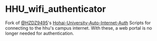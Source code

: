 # HHU_wifi_authenticator
Fork of [@HZDZ9495](https://github.com/HZDZ9495)'s [Hohai-University-Auto-Internet-Auth](https://github.com/HZDZ9495/Hohai-University-Auto-Internet-Auth)
Scripts for connecting to the hhu's campus internet. 
With these, a web portal is no longer needed for authentication.
